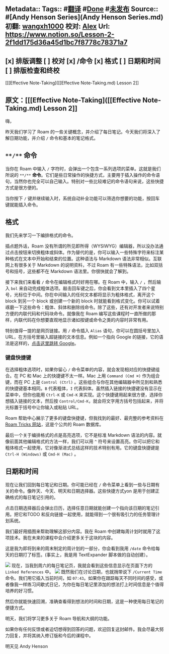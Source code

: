 Metadata::
    Tags:: #[翻译](翻译.md) #[Done](Done.md) #[未发布](未发布.md)
    Source:: #[Andy Henson Series](Andy Henson Series.md) 
    初翻: [wangxh1000](wangxh1000.md)
    校对: [Alex](Alex.md)
    Url: https://www.notion.so/Lesson-2-2f1dd175d36a45d1bc7f8778c78371a7
---------------------------------------------------------------------------
[x] 排版调整
[ ] 校对
    [x] /命令
    [x] 格式
    [ ] 日期和时间
[ ] 排版检查和终校
---------------------------------------------------------------------------
[[[Effective Note-Taking]([[Effective Note-Taking.md) Lesson 2]]

原文：[[[Effective Note-Taking]([[Effective Note-Taking.md) Lesson 2]]
---------------------------------------------------------------------------
嗨，

昨天我们学习了 Roam 的一些关键概念，并介绍了每日笔记。今天我们将深入了解日期功能，并介绍 `/` 命令和基本的笔记格式。

## `**/**` **命令**
当你在 Roam 中输入 `/` 字符时，会弹出一个包含一系列选项的菜单。这就是我们所说的 `**/**` **命令**。它们是些日常操作的快捷方式，主要用于插入操作的命令语句，当然你也完全可以自己输入。特别对一些比较难记的命令语句来说，这些快捷方式是很方便的。

当你按下 `/` 键并继续输入时，系统自动补全功能可以筛选你想要的功能，按回车键就能插入命令。

## **格式**
我们先来学习一下编排格式的命令。

插点题外话，Roam 没有所谓的所见即所得（WYSIWYG）编辑器，所以没办法通过点击按钮来切换粗体或斜体。作为替代的是，你可以输入一些特殊字符来标注某种格式在文本中开始和结束的位置。这种语法与 Markdown 语法非常相似。互联网上有很多关于 Markdown 的说明资料，不过 Roam 有一些特殊语法，比如双括号和括号，这些都不在 Markdown 语法里。你很快就会了解到。

接下来我们来看看 `/` 命令在编辑格式时好用在哪。在 Roam 中，输入 `/` ，然后输入 `bol` 来自动完成粗体选项。敲击回车键之后，你会看到文本里插入了四个星号，光标位于中间。你在中间输入的任何文本都将显示为粗体格式，离开这个 block 到另一个 block 或创建一个新的 block 时就能看到格式变化。你可以试着琢磨一下这些命令：粗体、斜体和删除线命令。除了这些，还有对开发者来说特别方便的内联代码和代码块命令。就像我在 Roam 编写这些课程时一直所做的那样，内联代码在你想要直观地显示诸如按键或命令之类的内容时非常有用。

特别值得一提的是网页链接。用 `/` 命令插入 `Alias` 语句，你可以在圆括号里加入 URL，在方括号里输入超链接的文本信息。例如一个指向 Google 的链接，它的语法是这样的，[点击这里跳转 Google](https://www.google.com)。

### **键盘快捷键**
在选择粗体选项时，如果你留心 `/` 命令菜单的内容，就会发现相对应的快捷键组合。在 PC 和 Mac 上的快捷键不太一样。Mac 上用 `Command (Cmd ⌘)` 作为组合键，而在 PC 上是 `Control (Ctrl)` 。这些组合与你在其他编辑器中所见到和熟悉的快捷键基本相同。`B` 代表粗体，`I` 代表斜体。虽然插入链接的快捷键没有显示在菜单中，但你也能用 `Ctrl-K` 或 `Cmd-K` 来实现。这个快捷键用起来很方便，选择你想插入链接的文本，然后按 `Control/Cmd-K`，就会将文字用方括号包括起来，并将光标置于括号中让你输入或粘贴 URL。

Roam 帮助中心展示了更多的键盘快捷键，但我找到的最好、最完整的参考资料在 [Roam Tricks 网站](https://roamresearch.com/#/app/roam-tricks/page/JvCkIiXDk)，这是个公共的 Roam 数据库。

最后一个关于编排格式的点是高亮选项，它不是标准 Markdown 语法的内容。就像前面其他编辑格式的方法一样，我们可以用 `^` 符号来设置高亮。你可以把它和粗体格式一起使用，它对像渐进式总结这样的技术特别有用。它的键盘快捷键是`Ctrl-H (Windows)` 或 `Cmd-H (Mac)` 。

## **日期和时间**
现在让我们回到每日笔记和日期。你可能已经在 `/` 命令菜单上看到一些与日期有关的命令。像昨天、今天、明天和日期选择器。这些快捷方式yon
是用于创建正确格式的每日笔记引用的。

点击日期选择器后会弹出日历，选择任意日期就能创建一个指向该日期的笔记引用。把它和TODO 和反向链接一起使用，就能得到一个很有吸引力的任务管理计划系统。

我们最好用插图来帮助理解这部分内容。我在 Roam 中创建每周计划时就用了这项技术。我在未来的课程中会介绍更多关于这块的内容。

这是我为即将到来的周末制定的周计划的一部分，你会看到我用 `/date` 命令给每天的日期打了标签。(事实上，我是用 TextExpander 脚本做的自动创建）。

![](https://firebasestorage.googleapis.com/v0/b/firescript-577a2.appspot.com/o/imgs%2Fapp%2Fvictor-wu%2FbqxMqUkOZv.png?alt=media&token=faaab452-022f-49c3-91b5-27380ccb0332)
现在，当我到周六的每日笔记页，我就会看到这些信息显示在页面下方的 `Linked References` 中。
![](https://firebasestorage.googleapis.com/v0/b/firescript-577a2.appspot.com/o/imgs%2Fapp%2Fvictor-wu%2Fa0wI1wRT27.png?alt=media&token=823f13ef-cb0b-4818-ba95-ddf8b0bb5718)
既然我们在讨论日期，也就捎带说下 `/Current Time` 命令。我们用它插入当前时间，如 `07:43`。如果你在跟踪每天不同时间的感受，或者像我一样练习间歇式日记，为你在每日笔记里添加的想法打上时间信息是个值得培养的好习惯。

然后你就能快速回溯，准确查看得到想法的时间和日期，这是一种使用每日笔记的便捷方式。

明天，我们将学习更多关于 Roam 导航和大纲的功能。

如果你有任何反馈或者迫切想得到回答的问题，欢迎回复这封邮件。我会尽最大努力回复，并将其纳入修订版和今后的课程中。

明天见
Andy Henson
